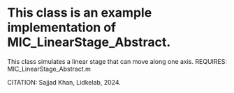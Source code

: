 # This class is an example implementation of MIC_LinearStage_Abstract.
This class simulates a linear stage that can move along one axis.
REQUIRES:
MIC_LinearStage_Abstract.m

CITATION: Sajjad Khan, Lidkelab, 2024.

